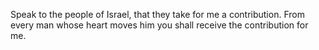 Speak to the people of Israel, that they take for me a contribution. From every man whose heart moves him you shall receive the contribution for me.

